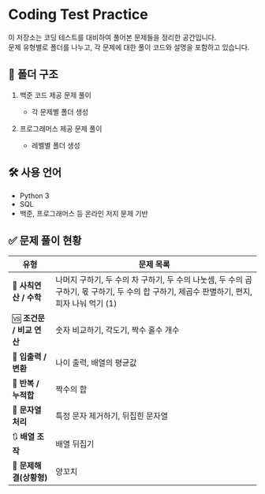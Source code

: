 # Coding Test Practice
이 저장소는 코딩 테스트를 대비하여 풀어본 문제들을 정리한 공간입니다.  
문제 유형별로 폴더를 나누고, 각 문제에 대한 풀이 코드와 설명을 포함하고 있습니다.

## 📂 폴더 구조
1. 백준 코드 제공 문제 풀이
   
   - 각 문제별 폴더 생성
2. 프로그래머스 제공 문제 풀이
   - 레벨별 폴더 생성

## 🛠 사용 언어
- Python 3
- SQL
- 백준, 프로그래머스 등 온라인 저지 문제 기반

## ✅ 문제 풀이 현황
| 유형                 | 문제 목록                                                                                    |
| ------------------ | ---------------------------------------------------------------------------------------- |
| 🔢 **사칙연산 / 수학**   | 나머지 구하기, 두 수의 차 구하기, 두 수의 나눗셈, 두 수의 곱 구하기, 몫 구하기, 두 수의 합 구하기, 제곱수 판별하기, 편지, 피자 나눠 먹기 (1) |
| 🆚 **조건문 / 비교 연산** | 숫자 비교하기, 각도기, 짝수 홀수 개수                                                                   |
| 🎂 **입출력 / 변환**    | 나이 출력, 배열의 평균값                                                                           |
| 🔁 **반복 / 누적합**    | 짝수의 합                                                                                    |
| 🔄 **문자열 처리**      | 특정 문자 제거하기, 뒤집힌 문자열                                                                      |
| 🔃 **배열 조작**       | 배열 뒤집기                                                                                   |
| 🍖 **문제해결(상황형)**   | 양꼬치                                                                                      |

